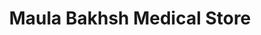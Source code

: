 ---
title: "Maula Bakhsh Medical Store"
url: /kotri-muhammad-kabir/maula-bakhsh-medical-store/
shop: medical supply
---